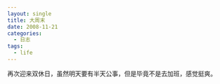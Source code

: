 ```yaml
---
layout: single
title: 大周末
date: 2008-11-21
categories:
  - 日志
tags:
  - life
---
```


再次迎来双休日，虽然明天要有半天公事，但是毕竟不是去加班，感觉挺爽。
